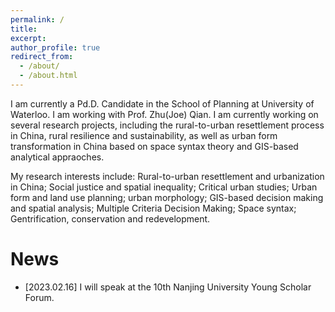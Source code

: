 ```yaml
---
permalink: /
title: 
excerpt: 
author_profile: true
redirect_from: 
  - /about/
  - /about.html
---
```


I am currently a Pd.D. Candidate in the School of Planning at University of Waterloo. I am working with Prof. Zhu(Joe) Qian. I am currently working on several research projects, including the rural-to-urban resettlement process in China, rural resilience and sustainability, as well as urban form transformation in China based on space syntax theory and GIS-based analytical appraoches. 

My research interests include: Rural-to-urban resettlement and urbanization in China; Social justice and spatial inequality; Critical urban studies; Urban form and land use planning; urban morphology; GIS-based decision making and spatial analysis; Multiple Criteria Decision Making; Space syntax; Gentrification, conservation and redevelopment.

# News
- [2023.02.16] I will speak at the 10th Nanjing University Young Scholar Forum.

